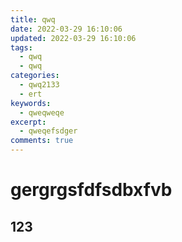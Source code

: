 ```yaml
---
title: qwq
date: 2022-03-29 16:10:06
updated: 2022-03-29 16:10:06
tags:
  - qwq
  - qwq
categories:
  - qwq2133
  - ert
keywords:
  - qweqweqe
excerpt:
  - qweqefsdger
comments: true
---
```

# gergrgsfdfsdbxfvb

## 123